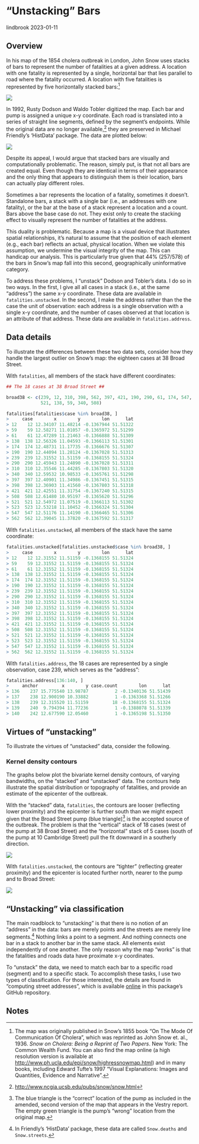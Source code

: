 “Unstacking” Bars
================
lindbrook
2023-01-11

## Overview

In his map of the 1854 cholera outbreak in London, John Snow uses stacks
of bars to represent the number of fatalities at a given address. A
location with one fatality is represented by a single, horizontal bar
that lies parallel to road where the fatality occurred. A location with
five fatalities is represented by five horizontally stacked bars:[^1]

![](msu-snows-mapB.jpg)

In 1992, Rusty Dodson and Waldo Tobler digitized the map. Each bar and
pump is assigned a unique x-y coordinate. Each road is translated into a
series of straight line segments, defined by the segment’s endpoints.
While the original data are no longer available,[^2] they are preserved
in Michael Friendly’s ‘HistData’ package. The data are plotted below:

<img src="unstacking.bars_files/figure-gfm/unnamed-chunk-2-1.png" style="display: block; margin: auto auto auto 0;" />

Despite its appeal, I would argue that stacked bars are visually and
computationally problematic. The reason, simply put, is that not all
bars are created equal. Even though they are identical in terms of their
appearance and the only thing that appears to distinguish them is their
location, bars can actually play different roles.

Sometimes a bar represents the location of a fatality, sometimes it
doesn’t. Standalone bars, a stack with a single bar (i.e., an addresses
with one fatality), or the bar at the base of a stack represent a
location and a count. Bars above the base case do not. They exist only
to create the stacking effect to visually represent the number of
fatalities at the address.

This duality is problematic. Because a map is a visual device that
illustrates spatial relationships, it’s natural to assume that the
position of each element (e.g., each bar) reflects an actual, physical
location. When we violate this assumption, we undermine the visual
integrity of the map. This can handicap our analysis. This is
particularly true given that 44% (257/578) of the bars in Snow’s map
fall into this second, geographically uninformative category.

To address these problems, I “unstack” Dodson and Tobler’s data. I do so
in two ways. In the first, I give all all cases in a stack (i.e., at the
same “address”) the same x-y coordinate. These data are available in
`fatalities.unstacked`. In the second, I make the address rather than
the the case the unit of observation: each address is a single
observation with a single x-y coordinate, and the number of cases
observed at that location is an attribute of that address. These data
are available in `fatalities.address`.

## Data details

To illustrate the differences between these two data sets, consider how
they handle the largest outlier on Snow’s map: the eighteen cases at 38
Broad Street.

With `fatalities`, all members of the stack have different coordinates:

``` r
## The 18 cases at 38 Broad Street ##

broad38 <- c(239, 12, 310, 398, 562, 397, 421, 190, 290, 61, 174, 547, 523,
             521, 138, 59, 340, 508)

fatalities[fatalities$case %in% broad38, ]
>     case        x        y        lon      lat
> 12    12 12.34107 11.48214 -0.1367944 51.51322
> 59    59 12.58271 11.01057 -0.1365972 51.51299
> 61    61 12.47289 11.21463 -0.1366888 51.51309
> 138  138 12.56326 11.04593 -0.1366113 51.51301
> 174  174 12.48731 11.17735 -0.1366676 51.51307
> 190  190 12.44094 11.28124 -0.1367028 51.51313
> 239  239 12.31552 11.51159 -0.1368155 51.51324
> 290  290 12.45943 11.24890 -0.1367028 51.51311
> 310  310 12.35546 11.44285 -0.1367803 51.51320
> 340  340 12.59532 10.98533 -0.1365761 51.51298
> 397  397 12.40901 11.34986 -0.1367451 51.51315
> 398  398 12.36903 11.41560 -0.1367803 51.51318
> 421  421 12.42551 11.31754 -0.1367240 51.51315
> 508  508 12.61480 10.95197 -0.1365620 51.51296
> 521  521 12.54972 11.07519 -0.1366113 51.51302
> 523  523 12.53218 11.10452 -0.1366324 51.51304
> 547  547 12.51176 11.14190 -0.1366465 51.51306
> 562  562 12.39045 11.37820 -0.1367592 51.51317
```

With `fatalities.unstacked`, all members of the stack have the same
coordinate:

``` r
fatalities.unstacked[fatalities.unstacked$case %in% broad38, ]
>     case        x        y        lon      lat
> 12    12 12.31552 11.51159 -0.1368155 51.51324
> 59    59 12.31552 11.51159 -0.1368155 51.51324
> 61    61 12.31552 11.51159 -0.1368155 51.51324
> 138  138 12.31552 11.51159 -0.1368155 51.51324
> 174  174 12.31552 11.51159 -0.1368155 51.51324
> 190  190 12.31552 11.51159 -0.1368155 51.51324
> 239  239 12.31552 11.51159 -0.1368155 51.51324
> 290  290 12.31552 11.51159 -0.1368155 51.51324
> 310  310 12.31552 11.51159 -0.1368155 51.51324
> 340  340 12.31552 11.51159 -0.1368155 51.51324
> 397  397 12.31552 11.51159 -0.1368155 51.51324
> 398  398 12.31552 11.51159 -0.1368155 51.51324
> 421  421 12.31552 11.51159 -0.1368155 51.51324
> 508  508 12.31552 11.51159 -0.1368155 51.51324
> 521  521 12.31552 11.51159 -0.1368155 51.51324
> 523  523 12.31552 11.51159 -0.1368155 51.51324
> 547  547 12.31552 11.51159 -0.1368155 51.51324
> 562  562 12.31552 11.51159 -0.1368155 51.51324
```

With `fatalities.address`, the 18 cases are represented by a single
observation, case 239, which serves as the “address”:

``` r
fatalities.address[136:140, ]
>     anchor         x        y case.count        lon      lat
> 136    237 15.775540 13.98787          2 -0.1340136 51.51439
> 137    238 12.900190 10.33882          1 -0.1363368 51.51266
> 138    239 12.315520 11.51159         18 -0.1368155 51.51324
> 139    240  9.794394 11.77236          1 -0.1388078 51.51339
> 140    242 12.677590 12.05460          1 -0.1365198 51.51350
```

## Virtues of “unstacking”

To illustrate the virtues of “unstacked” data, consider the following.

### Kernel density contours

The graphs below plot the bivariate kernel density contours, of varying
bandwidths, on the “stacked” and “unstacked” data. The contours help
illustrate the spatial distribution or topography of fatalities, and
provide an estimate of the epicenter of the outbreak.

With the “stacked” data, `fatalities`, the contours are looser
(reflecting lower proximity) and the epicenter is further south than we
might expect given that the Broad Street pump (blue triangle)[^3] is the
accepted source of the outbreak. The problem is that the “vertical”
stack of 18 cases (west of the pump at 38 Broad Street) and the
“horizontal” stack of 5 cases (south of the pump at 10 Cambridge Street)
pull the fit downward in a southerly direction.

<img src="unstacking.bars_files/figure-gfm/unnamed-chunk-6-1.png" style="display: block; margin: auto auto auto 0;" />

With `fatalities.unstacked`, the contours are “tighter” (reflecting
greater proximity) and the epicenter is located further north, nearer to
the pump and to Broad Street:

<img src="unstacking.bars_files/figure-gfm/unnamed-chunk-7-1.png" style="display: block; margin: auto auto auto 0;" />

## “Unstacking” via classification

The main roadblock to “unstacking” is that there is no notion of an
“address” in the data: bars are merely points and the streets are merely
line segments.[^4] Nothing links a point to a segment. And nothing
connects one bar in a stack to another bar in the same stack. All
elements exist independently of one another. The only reason why the map
“works” is that the fatalities and roads data have proximate x-y
coordinates.

To “unstack” the data, we need to match each bar to a specific road
(segment) and to a specific stack. To accomplish these tasks, I use two
types of classification. For those interested, the details are found in
“computing street addresses”, which is available
[online](https://github.com/lindbrook/cholera/blob/master/docs/notes/unstacking.bars.notes.md)
in this package’s GitHub repository.

## Notes

[^1]: The map was originally published in Snow’s 1855 book “On The Mode
    Of Communication Of Cholera”, which was reprinted as John Snow et.
    al., 1936. *Snow on Cholera: Being a Reprint of Two Papers*. New
    York: The Common Wealth Fund. You can also find the map online (a
    high resolution version is available at
    <http://www.ph.ucla.edu/epi/snow/highressnowmap.html>) and in many
    books, including Edward Tufte’s 1997 “Visual Explanations: Images
    and Quantities, Evidence and Narrative”.

[^2]: <http://www.ncgia.ucsb.edu/pubs/snow/snow.html>

[^3]: The blue triangle is the “correct” location of the pump as
    included in the amended, second version of the map that appears in
    the Vestry report. The empty green triangle is the pump’s “wrong”
    location from the original map.

[^4]: In Friendly’s ‘HistData’ package, these data are called
    `Snow.deaths` and `Snow.streets`.
